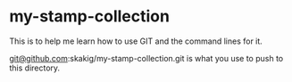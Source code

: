 # my-stamp-collection
This is to help me learn how to use GIT and the command lines for it.

git@github.com:skakig/my-stamp-collection.git is what you use to push to this directory.
